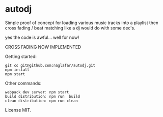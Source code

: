 # autodj

Simple proof of concept for loading various music tracks into a playlist then cross fading / beat matching like a dj would do with some dec's.

yes the code is awful... well for now!

CROSS FADING NOW IMPLEMENTED

Getting started:

    git co git@github.com:naglafar/autodj.git
    npm install
    npm start

Other commands:

    webpack dev server: npm start
    build distribution: npm run  build
    clean distribution: npm run clean

License MIT.